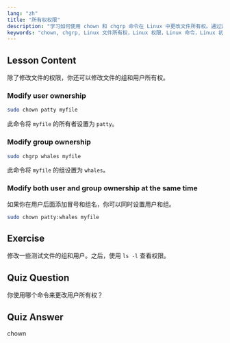 ```yaml
---
lang: "zh"
title: "所有权权限"
description: "学习如何使用 chown 和 chgrp 命令在 Linux 中更改文件所有权。通过这个适合初学者的 Linux 教程了解用户和组权限。"
keywords: "chown, chgrp, Linux 文件所有权，Linux 权限，Linux 命令，Linux 初学者，Linux 教程，Linux 指南"
---
```


## Lesson Content

除了修改文件的权限，你还可以修改文件的组和用户所有权。

### Modify user ownership

```bash
sudo chown patty myfile
```

此命令将 `myfile` 的所有者设置为 `patty`。

### Modify group ownership

```bash
sudo chgrp whales myfile
```

此命令将 `myfile` 的组设置为 `whales`。

### Modify both user and group ownership at the same time

如果你在用户后面添加冒号和组名，你可以同时设置用户和组。

```bash
sudo chown patty:whales myfile
```

## Exercise

修改一些测试文件的组和用户。之后，使用 `ls -l` 查看权限。

## Quiz Question

你使用哪个命令来更改用户所有权？

## Quiz Answer

chown

